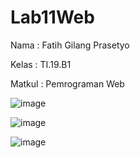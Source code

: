 # Lab11Web
Nama    : Fatih Gilang Prasetyo <p>
Kelas   : TI.19.B1 <P>
Matkul  : Pemrograman Web
  
![image](https://user-images.githubusercontent.com/81542329/121906787-4c503e80-cce0-11eb-9282-61eef9032a8a.png) <p>

![image](https://user-images.githubusercontent.com/81542329/121906981-7b66b000-cce0-11eb-9313-fb9f8ab00baf.png) <p>
  
![image](https://user-images.githubusercontent.com/81542329/121907187-ad781200-cce0-11eb-802d-87bff9e7c35c.png) <p>
  




